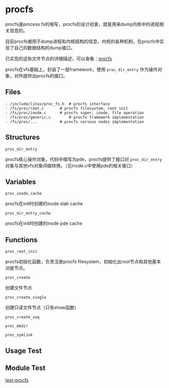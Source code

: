 # procfs

procfs是process fs的缩写，procfs的设计初衷，就是用来dump内核中的进程相关信息的。

目前procfs被用于dump进程和内核结构的信息，内核的各种机制，在procfs中实现了自己的数据结构的dump接口。

已实现的这些文件节点的详细描述，可以查看：[procfs](https://kernel.org/doc/html/latest/filesystems/proc.html)

procfs在vfs基础上，封装了一层framework，使用 `proc_dir_entry` 作为操作对象，对外提供出procfs的接口。

## Files

```
- /include/linux/proc_fs.h	# procfs interface
- /fs/proc/root.c		# procfs filesystem, root init
- /fs/proc/inode.c		# procfs super, inode, file operation
- /fs/proc/generic.c		# procfs framework implementation
- /fs/proc/...			# procfs various nodes implementation
```

## Structures

`proc_dir_entry`

procfs核心操作对象，代码中缩写为pde，procfs提供了接口对 `proc_dir_entry` 对象与其他vfs对象间做转换。（见inode.c中使用pde的相关接口）

## Variables

`proc_inode_cache`

procfs在init时创建的inode slab cache

`proc_dir_entry_cache`

procfs在init时创建的inode pde cache

## Functions

`proc_root_init`

procfs初始化函数，负责注册procfs filesystem，初始化出root节点和其他基本功能节点。

`proc_create`

创建文件节点

`proc_create_single`

创建只读文件节点（只有show函数）

`proc_create_seq`



`proc_mkdir`

`proc_symlink`

## Usage Test


## Module Test

[test-procfs](https://github.com/kernel-cyrus/kernel-tour/tree/master/tests/test-procfs)